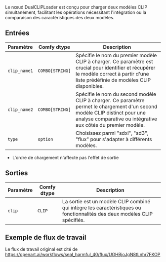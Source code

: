Le nœud DualCLIPLoader est conçu pour charger deux modèles CLIP simultanément, facilitant les opérations nécessitant l'intégration ou la comparaison des caractéristiques des deux modèles.

## Entrées

| Paramètre    | Comfy dtype  | Description |
|--------------|--------------|-------------|
| `clip_name1` | `COMBO[STRING]` | Spécifie le nom du premier modèle CLIP à charger. Ce paramètre est crucial pour identifier et récupérer le modèle correct à partir d'une liste prédéfinie de modèles CLIP disponibles. |
| `clip_name2` | `COMBO[STRING]` | Spécifie le nom du second modèle CLIP à charger. Ce paramètre permet le chargement d'un second modèle CLIP distinct pour une analyse comparative ou intégrative aux côtés du premier modèle. |
| `type`       | `option`        | Choisissez parmi "sdxl", "sd3", "flux" pour s'adapter à différents modèles. |

* L'ordre de chargement n'affecte pas l'effet de sortie

## Sorties

| Paramètre | Comfy dtype  | Description |
|-----------|--------------|-------------|
| `clip`    | `CLIP`       | La sortie est un modèle CLIP combiné qui intègre les caractéristiques ou fonctionnalités des deux modèles CLIP spécifiés. |

## Exemple de flux de travail

Le flux de travail original est cité de <https://openart.ai/workflows/seal_harmful_40/flux/UGHBjoJgN8tLnhr7FKOP>
